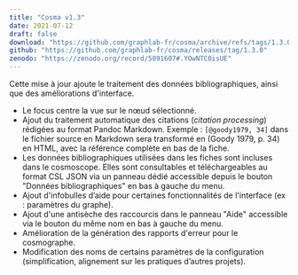 ```yaml
---
title: "Cosma v1.3"
date: 2021-07-12
draft: false
download: "https://github.com/graphlab-fr/cosma/archive/refs/tags/1.3.0.zip"
github: "https://github.com/graphlab-fr/cosma/releases/tag/1.3.0"
zenodo: "https://zenodo.org/record/5091607#.YOwNTC0isUE"
---
```


Cette mise à jour ajoute le traitement des données bibliographiques, ainsi que des améliorations d'interface.

- Le focus centre la vue sur le nœud sélectionné.
- Ajout du traitement automatique des citations (*citation processing*) rédigées au format Pandoc Markdown. Exemple : `[@goody1979, 34]` dans le fichier source en Markdown sera transformé en (Goody 1979, p. 34) en HTML, avec la référence complète en bas de la fiche.
- Les données bibliographiques utilisées dans les fiches sont incluses dans le cosmoscope. Elles sont consultables et téléchargeables au format CSL JSON via un panneau dédié accessible depuis le bouton "Données bibliographiques" en bas à gauche du menu.
- Ajout d'infobulles d’aide pour certaines fonctionnalités de l'interface (ex : paramètres du graphe).
- Ajout d'une antisèche des raccourcis dans le panneau "Aide" accessible via le bouton du même nom en bas à gauche du menu.
- Amélioration de la génération des rapports d'erreur pour le cosmographe.
- Modification des noms de certains paramètres de la configuration (simplification, alignement sur les pratiques d’autres projets).
